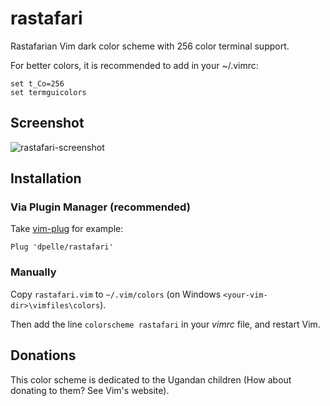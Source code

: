 # rastafari

Rastafarian Vim dark color scheme with 256 color terminal support.

For better colors, it is recommended to add in your ~/.vimrc:

```vim
set t_Co=256
set termguicolors
```

## Screenshot

![rastafari-screenshot](https://user-images.githubusercontent.com/2261629/97625350-af7ab280-1a28-11eb-807a-1599a40f215f.png)

## Installation

### Via Plugin Manager (recommended)

Take [vim-plug](https://github.com/junegunn/vim-plug) for example:

```vim
Plug 'dpelle/rastafari'
```

### Manually

Copy `rastafari.vim` to `~/.vim/colors` (on Windows `<your-vim-dir>\vimfiles\colors`).

Then add the line `colorscheme rastafari` in your _vimrc_ file, and restart Vim.

## Donations

This color scheme is dedicated to the Ugandan children (How about donating to them? See Vim's website).
